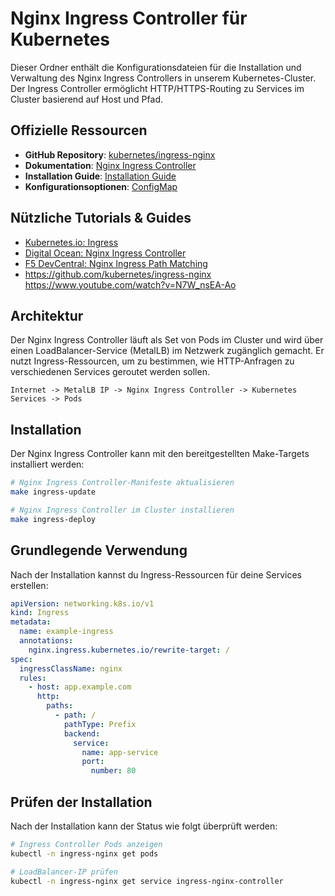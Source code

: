 # Nginx Ingress Controller für Kubernetes

Dieser Ordner enthält die Konfigurationsdateien für die Installation und Verwaltung des Nginx Ingress Controllers in unserem Kubernetes-Cluster. Der Ingress Controller ermöglicht HTTP/HTTPS-Routing zu Services im Cluster basierend auf Host und Pfad.

## Offizielle Ressourcen

- **GitHub Repository**: [kubernetes/ingress-nginx](https://github.com/kubernetes/ingress-nginx)
- **Dokumentation**: [Nginx Ingress Controller](https://kubernetes.github.io/ingress-nginx/)
- **Installation Guide**: [Installation Guide](https://kubernetes.github.io/ingress-nginx/deploy/)
- **Konfigurationsoptionen**: [ConfigMap](https://kubernetes.github.io/ingress-nginx/user-guide/nginx-configuration/configmap/)

## Nützliche Tutorials & Guides

- [Kubernetes.io: Ingress](https://kubernetes.io/docs/concepts/services-networking/ingress/)
- [Digital Ocean: Nginx Ingress Controller](https://www.digitalocean.com/community/tutorials/how-to-set-up-an-nginx-ingress-with-cert-manager-on-digitalocean-kubernetes)
- [F5 DevCentral: Nginx Ingress Path Matching](https://devcentral.f5.com/s/articles/Kubernetes-Ingress-Controller-for-NGINX-Part-4-Path-Based-Routing-27158)
- https://github.com/kubernetes/ingress-nginx
  https://www.youtube.com/watch?v=N7W_nsEA-Ao

## Architektur

Der Nginx Ingress Controller läuft als Set von Pods im Cluster und wird über einen LoadBalancer-Service (MetalLB) im Netzwerk zugänglich gemacht. Er nutzt Ingress-Ressourcen, um zu bestimmen, wie HTTP-Anfragen zu verschiedenen Services geroutet werden sollen.

```
Internet -> MetalLB IP -> Nginx Ingress Controller -> Kubernetes Services -> Pods
```

## Installation

Der Nginx Ingress Controller kann mit den bereitgestellten Make-Targets installiert werden:

```bash
# Nginx Ingress Controller-Manifeste aktualisieren
make ingress-update

# Nginx Ingress Controller im Cluster installieren
make ingress-deploy
```

## Grundlegende Verwendung

Nach der Installation kannst du Ingress-Ressourcen für deine Services erstellen:

```yaml
apiVersion: networking.k8s.io/v1
kind: Ingress
metadata:
  name: example-ingress
  annotations:
    nginx.ingress.kubernetes.io/rewrite-target: /
spec:
  ingressClassName: nginx
  rules:
    - host: app.example.com
      http:
        paths:
          - path: /
            pathType: Prefix
            backend:
              service:
                name: app-service
                port:
                  number: 80
```

## Prüfen der Installation

Nach der Installation kann der Status wie folgt überprüft werden:

```bash
# Ingress Controller Pods anzeigen
kubectl -n ingress-nginx get pods

# LoadBalancer-IP prüfen
kubectl -n ingress-nginx get service ingress-nginx-controller
```
